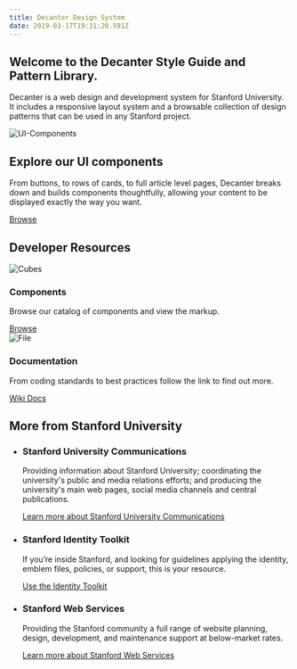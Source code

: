 ```yaml
---
title: Decanter Design System
date: 2019-03-17T19:31:20.591Z
---
```


<div class="section section--welcome">
  <div>
    <h2>Welcome to the Decanter Style Guide and Pattern Library.</h2>
    <p>Decanter is a web design and development system for Stanford University.  It includes a responsive layout system and a browsable collection of design patterns that can be used in any Stanford project.</p>
  </div>
</div>

<div class="section section--ui-components">
  <div class="su-card su-card--horizontal">
    <img src='/assets/ui-components.png' alt='UI-Components' />
    <div class="su-card__contents">
      <h2>Explore our UI components</h2>
      <p>From buttons, to rows of cards, to full article level pages, Decanter breaks down and builds components thoughtfully, allowing your content to be displayed exactly the way you want.</p>
      <a href="/section-components.html" class="su-link su-link--action">Browse</a>
    </div>
  </div>
</div>
<div class="section section--dev-resources">
  <h2>Developer Resources</h2>
  <div class="cards-container">
    <div class="su-card">
      <img src="/assets/cubes.png" alt="Cubes" role="presentation" />
      <div class="su-card__contents">
        <h3>Components</h3>
        <p>Browse our catalog of components and view the markup.</p>
        <a href="/section-components.html" class="su-link su-link--action">Browse</a>
      </div>
    </div>
    <div class="su-card card-2">
      <img src="/assets/file.png" alt="File" role="presentation" />
      <div class="su-card__contents">
        <h3>Documentation</h3>
        <p>From coding standards to best practices follow the link to find out more.</p>
        <a href="https://github.com/SU-SWS/decanter/wiki" class="su-link su-link--action">Wiki Docs</a>
      </div>
    </div>
  </div>
</div>
<div class="section section--more-info">
  <div>
    <h2>More from Stanford University</h2>
    <ul>
      <li class="section__ucomm">
        <h3>Stanford University Communications</h3>
        <p>Providing information about Stanford University; coordinating the university's public and media relations efforts; and producing the university's main web pages, social media channels and central publications.</p>
        <p><a href="https://stanford.edu/" class="su-link--action">Learn more about Stanford University Communications</a></p>
      </li>
      <li class="section__identity">
        <h3>Stanford Identity Toolkit</h3>
        <p>If you’re inside Stanford, and looking for guidelines applying the identity, emblem files, policies, or support, this is your resource.</p>
        <p><a href="https://stanford.edu/" class="su-link--action">Use the Identity Toolkit</a></p>
      </li>
      <li class="section__sws">
        <h3>Stanford Web Services</h3>
        <p>Providing the Stanford community a full range of website planning, design, development, and maintenance support at below-market rates.</p>
        <p><a href="https://stanford.edu/" class="su-link--action">Learn more about Stanford Web Services</a></p>
      </li>
    </ul>
  </div>
</div>
